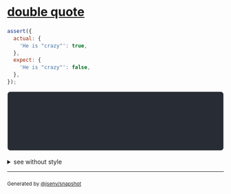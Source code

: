 # [double quote](../../quote.test.js#L49)

```js
assert({
  actual: {
    'He is "crazy"': true,
  },
  expect: {
    'He is "crazy"': false,
  },
});
```

![img](throw.svg)

<details>
  <summary>see without style</summary>

```console
AssertionError: actual and expect are different

actual: {
  'He is "crazy"': true,
}
expect: {
  'He is "crazy"': false,
}
```

</details>


---

<sub>
  Generated by <a href="https://github.com/jsenv/core/tree/main/packages/tooling/snapshot">@jsenv/snapshot</a>
</sub>
